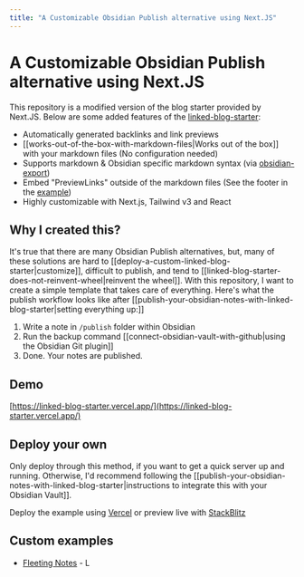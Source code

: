 ```yaml
---
title: "A Customizable Obsidian Publish alternative using Next.JS"
---
```

# A Customizable Obsidian Publish alternative using Next.JS

This repository is a modified version of the blog starter provided by Next.JS. Below are some added features of the [linked-blog-starter](https://github.com/matthewwong525/linked-blog-starter):
- Automatically generated backlinks and link previews
- [[works-out-of-the-box-with-markdown-files|Works out of the box]] with your markdown files (No configuration needed)
- Supports markdown & Obsidian specific markdown syntax (via [obsidian-export](https://github.com/zoni/obsidian-export))
- Embed "PreviewLinks" outside of the markdown files (See the footer in the [example](https://linked-blog-starter.vercel.app/home))
- Highly customizable with Next.js, Tailwind v3 and React

## Why I created this?
It's true that there are many Obsidian Publish alternatives, but, many of these solutions are hard to [[deploy-a-custom-linked-blog-starter|customize]], difficult to publish, and tend to [[linked-blog-starter-does-not-reinvent-wheel|reinvent the wheel]]. With this repository, I want to create a simple template that takes care of everything. Here's what the publish workflow looks like after [[publish-your-obsidian-notes-with-linked-blog-starter|setting everything up:]]

1. Write a note in `/publish` folder within Obsidian
2. Run the backup command [[connect-obsidian-vault-with-github|using the Obsidian Git plugin]]
3. Done. Your notes are published. 

## Demo
[https://linked-blog-starter.vercel.app/](https://linked-blog-starter.vercel.app/)

## Deploy your own
Only deploy through this method, if you want to get a quick server up and running. Otherwise, I'd recommend following the [[publish-your-obsidian-notes-with-linked-blog-starter|instructions to integrate this with your Obsidian Vault]].

Deploy the example using [Vercel](https://vercel.com/new/git/external?repository-url=https://github.com/matthewwong525/linked-blog-starter&project-name=linked-blog-starter&repository-name=linked-blog-starter) or preview live with [StackBlitz](https://stackblitz.com/github/matthewwong525/linked-blog-starter)

## Custom examples

- [Fleeting Notes](https://fleetingnotes.app) - L

